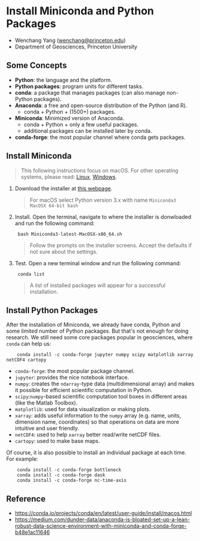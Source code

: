 # Install Miniconda and Python Packages
* Wenchang Yang (wenchang@princeton.edu)
* Department of Geosciences, Princeton University

## Some Concepts

* **Python**: the language and the platform.
* **Python packages**: program units for different tasks.
* **conda**: a package that manages packages (can also manage non-Python packages).
* **Anaconda**: a free and open-source distribution of the Python (and R).
    * conda + Python + (1500+) packages.
* **Miniconda**: Minimized version of Anaconda.
    * conda + Python + only a few useful packages.
    * additional packages can be installed later by conda.
* **conda-forge**: the most popular channel where conda gets packages.

## Install Miniconda
> This following instructions focus on macOS. For other operating systems, please read: [Linux](https://conda.io/projects/conda/en/latest/user-guide/install/linux.html#install-linux-silent), [Windows](https://conda.io/projects/conda/en/latest/user-guide/install/windows.html).

1. Download the installer at [this webpage](https://docs.conda.io/en/latest/miniconda.html).
    > For macOS select Python version 3.x with name `Miniconda3 MacOSX 64-bit bash`

2. Install. Open the terminal, navigate to where the installer is donwloaded and run the following command:

        bash Miniconda3-latest-MacOSX-x86_64.sh

    > Follow the prompts on the installer screens. Accept the defaults if not sure about the settings.

3. Test. Open a new terminal window and run the following command:

        conda list

    > A list of installed packages will appear for a successful installation.

## Install Python Packages
After the installation of Miniconda, we already have conda, Python and some limited number of Python packages. But that's not enough for doing research. We still need some core packages popular in geosciences, where `conda` can help us:

        conda install -c conda-forge jupyter numpy scipy matplotlib xarray netCDF4 cartopy
* `conda-forge`: the most popular package channel.
* `jupyter`: provides the nice notebook interface.
* `numpy`: creates the `ndarray`-type data (multidimensional array) and makes it possible for efficient scientific computation in Python.
* `scipy`:`numpy`-based scientific computation tool boxes in different areas (like the Matlab Toolbox).
* `matplotlib`: used for data visualization or making plots.
* `xarray`: adds useful information to the `numpy` array (e.g. name, units, dimension name, coordinates) so that operations on data are more intuitive and user friendly.
* `netCDF4`: used to help `xarray` better read/write netCDF files.
* `cartopy`: used to make base maps.

Of course, it is also possible to install an individual package at each time. For example:

        conda install -c conda-forge bottleneck
        conda install -c conda-forge dask
        conda install -c conda-forge nc-time-axis

## Reference
* https://conda.io/projects/conda/en/latest/user-guide/install/macos.html
* https://medium.com/dunder-data/anaconda-is-bloated-set-up-a-lean-robust-data-science-environment-with-miniconda-and-conda-forge-b48e1ac11646
